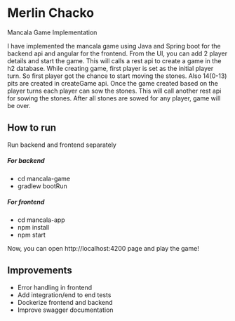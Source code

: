 # Merlin Chacko

Mancala Game Implementation

I have implemented the mancala game using Java and Spring boot for the backend api and angular for the frontend.
From the UI, you can add 2 player details and start the game. This will calls a rest api to create a game in the h2 database. While creating game, first player is set as the initial player turn. 
So first player got the chance to start moving the stones. Also 14(0-13) pits are created in createGame api.
Once the game created based on the player turns each player can sow the stones. This will call another rest api for sowing the stones.
After all stones are sowed for any player, game will be over.

## How to run
Run backend and frontend separately
##### For backend 
 * cd mancala-game
 * gradlew bootRun
##### For frontend 
 * cd mancala-app
 * npm install
 * npm start
 
Now, you can open http://localhost:4200 page and play the game!

## Improvements
* Error handling in frontend
* Add integration/end to end tests
* Dockerize frontend and backend
* Improve swagger documentation

 
    

